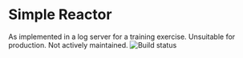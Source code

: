 # Simple Reactor
As implemented in a log server for a training exercise.
Unsuitable for production. Not actively maintained.
![Build status](https://github.com/marcomas2000/SimpleReactor/actions/workflows/cmake.yml/badge.svg)

